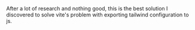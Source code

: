 After a lot of research and nothing good, this is the best solution I discovered to solve vite's problem with exporting tailwind configuration to js.